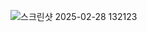 ![스크린샷 2025-02-28 132123](https://github.com/user-attachments/assets/8b956ae8-9d11-48a5-8365-9cd24af501a6)
